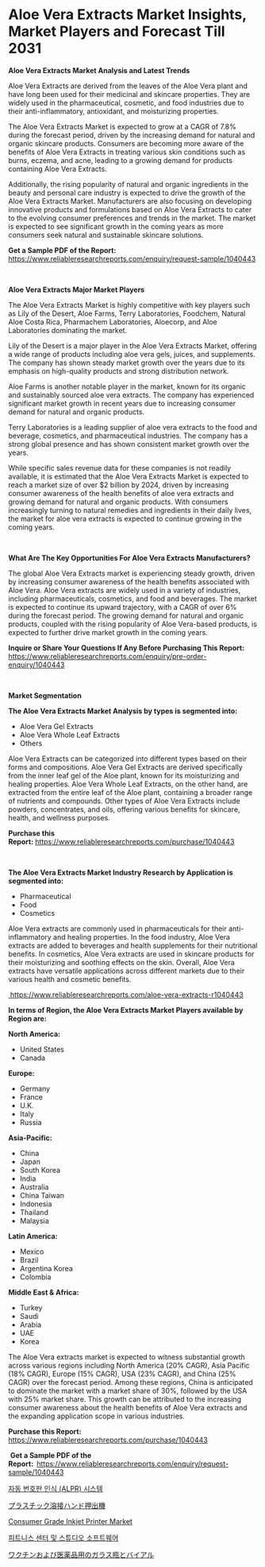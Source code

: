 <p><h1>Aloe Vera Extracts Market Insights, Market Players and Forecast Till 2031</h1></p><p><strong>Aloe Vera Extracts Market Analysis and Latest Trends</strong></p>
<p><p>Aloe Vera Extracts are derived from the leaves of the Aloe Vera plant and have long been used for their medicinal and skincare properties. They are widely used in the pharmaceutical, cosmetic, and food industries due to their anti-inflammatory, antioxidant, and moisturizing properties.</p><p>The Aloe Vera Extracts Market is expected to grow at a CAGR of 7.8% during the forecast period, driven by the increasing demand for natural and organic skincare products. Consumers are becoming more aware of the benefits of Aloe Vera Extracts in treating various skin conditions such as burns, eczema, and acne, leading to a growing demand for products containing Aloe Vera Extracts.</p><p>Additionally, the rising popularity of natural and organic ingredients in the beauty and personal care industry is expected to drive the growth of the Aloe Vera Extracts Market. Manufacturers are also focusing on developing innovative products and formulations based on Aloe Vera Extracts to cater to the evolving consumer preferences and trends in the market. The market is expected to see significant growth in the coming years as more consumers seek natural and sustainable skincare solutions.</p></p>
<p><strong>Get a Sample PDF of the Report:&nbsp;</strong> <a href="https://www.reliableresearchreports.com/enquiry/request-sample/1040443">https://www.reliableresearchreports.com/enquiry/request-sample/1040443</a></p>
<p>&nbsp;</p>
<p><strong>Aloe Vera Extracts Major Market Players</strong></p>
<p><p>The Aloe Vera Extracts Market is highly competitive with key players such as Lily of the Desert, Aloe Farms, Terry Laboratories, Foodchem, Natural Aloe Costa Rica, Pharmachem Laboratories, Aloecorp, and Aloe Laboratories dominating the market.</p><p>Lily of the Desert is a major player in the Aloe Vera Extracts Market, offering a wide range of products including aloe vera gels, juices, and supplements. The company has shown steady market growth over the years due to its emphasis on high-quality products and strong distribution network.</p><p>Aloe Farms is another notable player in the market, known for its organic and sustainably sourced aloe vera extracts. The company has experienced significant market growth in recent years due to increasing consumer demand for natural and organic products.</p><p>Terry Laboratories is a leading supplier of aloe vera extracts to the food and beverage, cosmetics, and pharmaceutical industries. The company has a strong global presence and has shown consistent market growth over the years.</p><p>While specific sales revenue data for these companies is not readily available, it is estimated that the Aloe Vera Extracts Market is expected to reach a market size of over $2 billion by 2024, driven by increasing consumer awareness of the health benefits of aloe vera extracts and growing demand for natural and organic products. With consumers increasingly turning to natural remedies and ingredients in their daily lives, the market for aloe vera extracts is expected to continue growing in the coming years.</p></p>
<p>&nbsp;</p>
<p><strong>What Are The Key Opportunities For Aloe Vera Extracts Manufacturers?</strong></p>
<p><p>The global Aloe Vera Extracts market is experiencing steady growth, driven by increasing consumer awareness of the health benefits associated with Aloe Vera. Aloe Vera extracts are widely used in a variety of industries, including pharmaceuticals, cosmetics, and food and beverages. The market is expected to continue its upward trajectory, with a CAGR of over 6% during the forecast period. The growing demand for natural and organic products, coupled with the rising popularity of Aloe Vera-based products, is expected to further drive market growth in the coming years.</p></p>
<p><strong>Inquire or Share Your Questions If Any Before Purchasing This Report:</strong> <a href="https://www.reliableresearchreports.com/enquiry/pre-order-enquiry/1040443">https://www.reliableresearchreports.com/enquiry/pre-order-enquiry/1040443</a></p>
<p>&nbsp;</p>
<p><strong>Market Segmentation</strong></p>
<p><strong>The Aloe Vera Extracts Market Analysis by types is segmented into:</strong></p>
<p><ul><li>Aloe Vera Gel Extracts</li><li>Aloe Vera Whole Leaf Extracts</li><li>Others</li></ul></p>
<p><p>Aloe Vera Extracts can be categorized into different types based on their forms and compositions. Aloe Vera Gel Extracts are derived specifically from the inner leaf gel of the Aloe plant, known for its moisturizing and healing properties. Aloe Vera Whole Leaf Extracts, on the other hand, are extracted from the entire leaf of the Aloe plant, containing a broader range of nutrients and compounds. Other types of Aloe Vera Extracts include powders, concentrates, and oils, offering various benefits for skincare, health, and wellness purposes.</p></p>
<p><strong>Purchase this Report:&nbsp;</strong><a href="https://www.reliableresearchreports.com/purchase/1040443">https://www.reliableresearchreports.com/purchase/1040443</a></p>
<p>&nbsp;</p>
<p><strong>The Aloe Vera Extracts Market Industry Research by Application is segmented into:</strong></p>
<p><ul><li>Pharmaceutical</li><li>Food</li><li>Cosmetics</li></ul></p>
<p><p>Aloe Vera extracts are commonly used in pharmaceuticals for their anti-inflammatory and healing properties. In the food industry, Aloe Vera extracts are added to beverages and health supplements for their nutritional benefits. In cosmetics, Aloe Vera extracts are used in skincare products for their moisturizing and soothing effects on the skin. Overall, Aloe Vera extracts have versatile applications across different markets due to their various health and cosmetic benefits.</p></p>
<p><a href="https://www.reliableresearchreports.com/aloe-vera-extracts-r1040443">&nbsp;https://www.reliableresearchreports.com/aloe-vera-extracts-r1040443</a></p>
<p><strong>In terms of Region, the Aloe Vera Extracts Market Players available by Region are:</strong></p>
<p>
    <p> <strong> North America: </strong>
        <ul>
            <li>United States</li>
            <li>Canada</li>
        </ul>
        </p> 
    <p> <strong> Europe: </strong>
        <ul>
            <li>Germany</li>
            <li>France</li>
            <li>U.K.</li>
            <li>Italy</li>
            <li>Russia</li>
        </ul>
        </p> 
    <p> <strong> Asia-Pacific: </strong>
        <ul>
            <li>China</li>
            <li>Japan</li>
            <li>South Korea</li>
            <li>India</li>
            <li>Australia</li>
            <li>China Taiwan</li>
            <li>Indonesia</li>
            <li>Thailand</li>
            <li>Malaysia</li>
        </ul>
        </p> 
    <p> <strong> Latin America: </strong>
        <ul>
            <li>Mexico</li>
            <li>Brazil</li>
            <li>Argentina Korea</li>
            <li>Colombia</li>
        </ul>
        </p> 
    <p> <strong> Middle East & Africa: </strong>
        <ul>
            <li>Turkey</li>
            <li>Saudi</li>
            <li>Arabia</li>
            <li>UAE</li>
            <li>Korea</li>
        </ul>
    </p>
    </p>
<p><p>The Aloe Vera extracts market is expected to witness substantial growth across various regions including North America (20% CAGR), Asia Pacific (18% CAGR), Europe (15% CAGR), USA (23% CAGR), and China (25% CAGR) over the forecast period. Among these regions, China is anticipated to dominate the market with a market share of 30%, followed by the USA with 25% market share. This growth can be attributed to the increasing consumer awareness about the health benefits of Aloe Vera extracts and the expanding application scope in various industries.</p></p>
<p><strong>Purchase this Report: </strong><a href="https://www.reliableresearchreports.com/purchase/1040443">https://www.reliableresearchreports.com/purchase/1040443</a></p>
<p>&nbsp;<strong>Get a Sample PDF of the Report:&nbsp;&nbsp;</strong><a href="https://www.reliableresearchreports.com/enquiry/request-sample/1040443">https://www.reliableresearchreports.com/enquiry/request-sample/1040443</a></p>
<p><strong></strong></p>
<p><p><a href="https://github.com/courtney23pratt/Market-Research-Report-List-1/blob/main/1876588160651.md">자동 번호판 인식 (ALPR) 시스템</a></p><p><a href="https://medium.com/@bobbieratke2023/%E3%83%97%E3%83%A9%E3%82%B9%E3%83%81%E3%83%83%E3%82%AF%E6%BA%B6%E6%8E%A5%E7%94%A8%E3%83%8F%E3%83%B3%E3%83%89%E3%82%A8%E3%82%AF%E3%82%B9%E3%83%88%E3%83%AB%E3%83%BC%E3%83%80%E3%83%BC%E3%81%AE%E5%B8%82%E5%A0%B4%E3%83%AC%E3%83%9D%E3%83%BC%E3%83%88%E3%81%AF-%E8%A3%BD%E5%93%81%E3%82%BF%E3%82%A4%E3%83%97-pe-pvc-pp-%E3%82%A8%E3%83%B3%E3%83%89%E3%83%A6%E3%83%BC%E3%82%B9-%E8%87%AA%E5%8B%95%E8%BB%8A-%E9%87%91%E5%9E%8B%E5%8A%A0%E5%B7%A5-%E9%9B%BB%E5%8C%96%E8%A3%BD%E5%93%81-%E5%BB%BA%E8%A8%AD-%E5%8C%96%E5%AD%A6-%E3%81%9D%E3%81%AE%E4%BB%96-%E3%81%8A%E3%82%88%E3%81%B3%E5%9C%B0%E5%9F%9F2024%E5%B9%B4%E3%81%8B%E3%82%892031%E5%B9%B4%E3%81%AB%E3%81%A4%E3%81%84%E3%81%A6%E8%AA%AC-b0bd020617aa">プラスチック溶接ハンド押出機</a></p><p><a href="https://github.com/castoriffic/Market-Research-Report-List-5/blob/main/consumer-grade-inkjet-printer-market.md">Consumer Grade Inkjet Printer Market</a></p><p><a href="https://medium.com/@dayanarunolfsdottir/%ED%94%BC%ED%8A%B8%EB%8B%88%EC%8A%A4-%EC%84%BC%ED%84%B0-%EB%B0%8F-%EC%8A%A4%ED%8A%9C%EB%94%94%EC%98%A4-%EC%86%8C%ED%94%84%ED%8A%B8%EC%9B%A8%EC%96%B4-%EC%8B%9C%EC%9E%A5-%EA%B7%9C%EB%AA%A8-%EC%8B%9C%EC%9E%A5-%EC%84%B8%EB%B6%84%ED%99%94-%EC%8B%9C%EC%9E%A5-%EB%8F%99%ED%96%A5-%EB%B0%8F-%EC%84%B1%EC%9E%A5-%EB%B6%84%EC%84%9D-%EC%98%88%EC%B8%A1-2031%EB%85%84%EA%B9%8C%EC%A7%80-c4323d9869e5">피트니스 센터 및 스튜디오 소프트웨어</a></p><p><a href="https://github.com/mm14022023/Market-Research-Report-List-1/blob/main/3695460150733.md">ワクチンおよび医薬品用のガラス瓶とバイアル</a></p></p>
